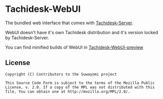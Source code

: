 # Tachidesk-WebUI
The bundled web interface that comes with [Tachidesk-Server](https://github.com/Suwayomi/Tachidesk-Server).

WebUI doesn't have it's own Tachidesk distribution and it's version locked by Tachidesk-Server.

You can find minified builds of WebUI in [Tachidesk-WebUI-preview](https://github.com/Suwayomi/Tachidesk-WebUI-preview)

## License

    Copyright (C) Contributors to the Suwayomi project

    This Source Code Form is subject to the terms of the Mozilla Public
    License, v. 2.0. If a copy of the MPL was not distributed with this
    file, You can obtain one at http://mozilla.org/MPL/2.0/.
